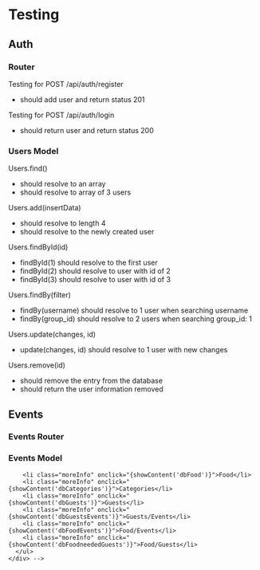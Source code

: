 # Testing

## Auth

### Router

Testing for POST /api/auth/register
- should add user and return status 201

Testing for POST /api/auth/login
- should return user and return status 200

### Users Model

Users.find()
- should resolve to an array
- should resolve to array of 3 users

Users.add(insertData)
- should resolve to length 4
- should resolve to the newly created user

Users.findById(id)
- findById(1) should resolve to the first user
- findById(2) should resolve to user with id of 2
- findById(3) should resolve to user with id of 3

Users.findBy(filter)
- findBy(username) should resolve to 1 user when searching username
- findBy(group_id) should resolve to 2 users when searching group_id: 1

Users.update(changes, id)
- update(changes, id) should resolve to 1 user with new changes

Users.remove(id)
- should remove the entry from the database
- should return the user information removed

## Events

### Events Router

### Events Model

<!-- 

      <h3 class="moreInfo" onclick="{showContent('eventEndpoints')}">Event Endpoints</h3>
      <div id="eventEndpoints" class="hid">
        
        <h4 class="moreInfo" onclick="{showContent('getEndpoints')}">Get</h4>
        <div id="getEndpoints" class="hid">
        <ul>
          <li class="moreInfo" onclick="{showContent('getEvents')}">Get All Events - Simple</li>
          <li class="moreInfo" onclick="{showContent('getAllEvents')}">Get All Events - Detailed</li>
          <li class="moreInfo" onclick="{showContent('getEvent')}">Get Event</li>
          <li class="moreInfo" onclick="{showContent('getGuestsbyEvent')}">Get Guests by Event</li>
          <li class="moreInfo" onclick="{showContent('getGuests')}">Get all Guests</li>
          <li class="moreInfo" onclick="{showContent('getGuest')}">Get Guest by ID</li>
          <li class="moreInfo" onclick="{showContent('getFoodNeeded')}">Get Food Needed for Event</li>
          <li class="moreInfo" onclick="{showContent('getBringingbyGuest')}">Get Guest Bringing Item</li> 
          <li class="moreInfo" onclick="{showContent('getFood')}">Get Food</li>
          <li class="moreInfo" onclick="{showContent('getFoodbyID')}">Get Food by ID</li>
          <li class="moreInfo" onclick="{showContent('getCategories')}">Get Categories</li>
          <li class="moreInfo" onclick="{showContent('getCategory')}">Get Category</li>
        </ul>
        </div>
        
        <h4 class="moreInfo" onclick="{showContent('addEndpoints')}">Add</h4>
        <div id="addEndpoints" class="hid">
        <ul>
          <li class="moreInfo" onclick="{showContent('addEvent')}">Add Event</li>
          <li class="moreInfo" onclick="{showContent('addGuest')}">Add Guest</li>
          <li class="moreInfo" onclick="{showContent('addGuest')}">Add Guest to an Event</li>
          <li class="moreInfo" onclick="{showContent('addFoodNeeded')}">Add Food Needed for Event</li>
          <li class="moreInfo" onclick="{showContent('addBringing')}">Add Guest Bringing Item</li> 
          <li class="moreInfo" onclick="{showContent('addFood')}">Add Food</li>
          <li class="moreInfo" onclick="{showContent('addCategory')}">Add Category</li>
        </ul>
        </div>
        
        <h4 class="moreInfo" onclick="{showContent('updateEndpoints')}">Update</h4>
        <div id="updateEndpoints" class="hid">
        <ul>
          <li class="moreInfo" onclick="{showContent('updateEvent')}">Update Event</li>
          <li class="moreInfo" onclick="{showContent('updateGuest')}">Update Guest</li>
          <li class="moreInfo" onclick="{showContent('updateFoodNeeded')}">Update Food Needed for Event</li>
          <li class="moreInfo" onclick="{showContent('updateBringing')}">Update Guest Bringing Item</li>
          <li class="moreInfo" onclick="{showContent('updateFood')}">Update Food</li>
          <li class="moreInfo" onclick="{showContent('updateCategory')}">Update Category</li>
        </ul>
        </div>
        
        <h4 class="moreInfo" onclick="{showContent('deleteEndpoints')}">Delete</h4>
        <div id="deleteEndpoints" class="hid">
        <ul>
          <li class="moreInfo" onclick="{showContent('deleteEvent')}">Delete Event</li>
          <li class="moreInfo" onclick="{showContent('deleteGuest')}">Add Guest</li>
          <li class="moreInfo" onclick="{showContent('removeGuestfromEvent')}">Remove Guest from an Event</li>
          <li class="moreInfo" onclick="{showContent('removeFoodNeeded')}">Remove Food Needed for Event</li>
          <li class="moreInfo" onclick="{showContent('deleteFood')}">Delete Food</li>
          <li class="moreInfo" onclick="{showContent('deleteCategory')}">Delete Category</li>
        </ul>
      </div>
      
    </div>
    
    <h2 class="moreInfo" onclick="{showContent('database')}">Database Structure</h2>
    <div id="database" class="hid">
      <ul>
        <li class="moreInfo" onclick="{showContent('dbUsers')}">User</li>
        <li class="moreInfo" onclick="{showContent('dbGroups')}">Groups</li>
        <li class="moreInfo" onclick="{showContent('dbEvents')}">Event</li>
        <!-- <li class="moreInfo" onclick="{showContent('dbLocations')}">Locations</li> -->
        <li class="moreInfo" onclick="{showContent('dbFood')}">Food</li>
        <li class="moreInfo" onclick="{showContent('dbCategories')}">Categories</li>
        <li class="moreInfo" onclick="{showContent('dbGuests')}">Guests</li>
        <li class="moreInfo" onclick="{showContent('dbGuestsEvents')}">Guests/Events</li>
        <li class="moreInfo" onclick="{showContent('dbFoodEvents')}">Food/Events</li>
        <li class="moreInfo" onclick="{showContent('dbFoodneededGuests')}">Food/Guests</li>
      </ul>
    </div> -->